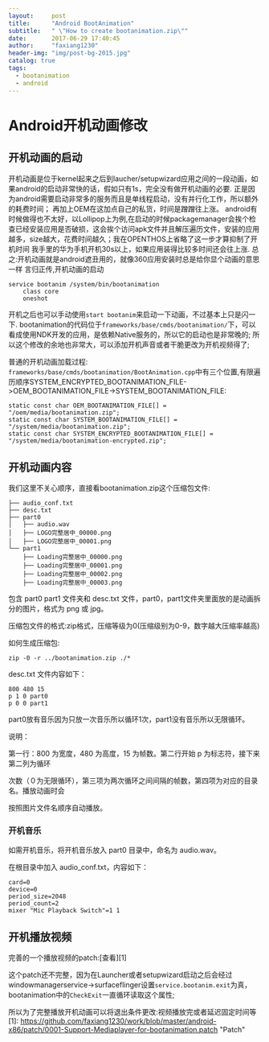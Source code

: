 ```yaml
---
layout:     post
title:      "Android BootAnimation"
subtitle:   " \"How to create bootanimation.zip\""
date:       2017-06-29 17:40:45
author:     "faxiang1230"
header-img: "img/post-bg-2015.jpg"
catalog: true
tags:
  - bootanimation
  - android
---
```

# Android开机动画修改
## 开机动画的启动
开机动画是位于kernel起来之后到laucher/setupwizard应用之间的一段动画，如果android的启动非常快的话，假如只有1s，完全没有做开机动画的必要.
正是因为android需要启动非常多的服务而且是单线程启动，没有并行化工作，所以额外的耗费时间；
再加上OEM在这加点自己的私货，时间是蹭蹭往上涨。
android有时候做得也不太好，以Lollipop上为例,在启动的时候packagemanager会挨个检查已经安装应用是否破损，这会挨个访问apk文件并且解压遍历文件，安装的应用越多，size越大，花费时间越久；我在OPENTHOS上省略了这一步才算抑制了开机时间
我手里的华为手机开机30s以上，如果应用装得比较多时间还会往上涨.
总之:开机动画就是android遮丑用的，就像360应用安装时总是给你显个动画的意思一样
言归正传,开机动画的启动
```
service bootanim /system/bin/bootanimation
    class core
    oneshot
```
开机之后也可以手动使用`start bootanim`来启动一下动画，不过基本上只是闪一下.
bootanimation的代码位于`frameworks/base/cmds/bootanimation/`下，可以看成使用NDK开发的应用，是依赖Native服务的，所以它的启动也是非常晚的;
所以这个修改的余地也非常大，可以添加开机声音或者干脆更改为开机视频得了;

普通的开机动画加载过程:
`frameworks/base/cmds/bootanimation/BootAnimation.cpp`中有三个位置,有限遍历顺序SYSTEM_ENCRYPTED_BOOTANIMATION_FILE->OEM_BOOTANIMATION_FILE->SYSTEM_BOOTANIMATION_FILE:
```
static const char OEM_BOOTANIMATION_FILE[] = "/oem/media/bootanimation.zip";
static const char SYSTEM_BOOTANIMATION_FILE[] = "/system/media/bootanimation.zip";
static const char SYSTEM_ENCRYPTED_BOOTANIMATION_FILE[] = "/system/media/bootanimation-encrypted.zip";
```
## 开机动画内容
我们这里不关心顺序，直接看bootanimation.zip这个压缩包文件:
```
├── audio_conf.txt
├── desc.txt
├── part0
│   ├── audio.wav
│   ├── LOGO完整居中_00000.png
│   ├── LOGO完整居中_00001.png
└── part1
    ├── Loading完整居中_00000.png
    ├── Loading完整居中_00001.png
    ├── Loading完整居中_00002.png
    ├── Loading完整居中_00003.png
```
包含 part0 part1 文件夹和 desc.txt 文件，part0，part1文件夹里面放的是动画拆分的图片，格式为 png 或 jpg。

压缩包文件的格式:zip格式，压缩等级为0(压缩级别为0-9，数字越大压缩率越高)

如何生成压缩包:
```
zip -0 -r ../bootanimation.zip ./*
```
desc.txt 文件内容如下：
```
800 480 15
p 1 0 part0
p 0 0 part1
```
part0放有音乐因为只放一次音乐所以循环1次，part1没有音乐所以无限循环。

说明：

第一行：800 为宽度，480 为高度，15 为帧数。第二行开始 p 为标志符，接下来第二列为循环

次数（０为无限循环），第三项为两次循环之间间隔的帧数，第四项为对应的目录名。播放动画时会

按照图片文件名顺序自动播放。

### 开机音乐

如需开机音乐，将开机音乐放入 part0 目录中，命名为 audio.wav。

在根目录中加入 audio_conf.txt，内容如下：
```
card=0
device=0
period_size=2048
period_count=2
mixer "Mic Playback Switch"=1 1
```
## 开机播放视频
完善的一个播放视频的patch:[查看][1]

这个patch还不完整，因为在Launcher或者setupwizard启动之后会经过windowmanagerservice->surfaceflinger设置`service.bootanim.exit`为真，bootanimation中的`CheckExit`一直循环读取这个属性;

所以为了完整播放开机动画可以将退出条件更改:视频播放完或者延迟固定时间等
[1]: https://github.com/faxiang1230/work/blob/master/android-x86/patch/0001-Support-Mediaplayer-for-bootanimation.patch        "Patch"
